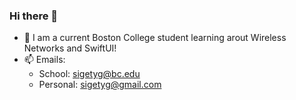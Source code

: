 ### Hi there 👋
- 🌱 I am a current Boston College student learning arout Wireless Networks and SwiftUI!
- 📫 Emails: 
     - School: sigetyg@bc.edu 
     - Personal: sigetyg@gmail.com

<!--
**sigetg/sigetg** is a ✨ _special_ ✨ repository because its `README.md` (this file) appears on your GitHub profile.

Here are some ideas to get you started:

- 🔭 I’m currently working on ...
- 👯 I’m looking to collaborate on ...
- 🤔 I’m looking for help with ...
- 💬 Ask me about ...
- 😄 Pronouns: ...
- ⚡ Fun fact: ...
-->
